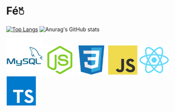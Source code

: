 # Fé🖔

###




[![Top Langs](https://github-readme-stats.vercel.app/api/top-langs/?username=igulino&show_icons=true&theme=radical)](https://github.com/igulino/github-readme-stats)       ![Anurag's GitHub stats](https://github-readme-stats.vercel.app/api?username=igulino&show_icons=true&theme=radical)

<div style="display inline-block">
  <img src="https://github.com/devicons/devicon/blob/master/icons/mysql/mysql-plain-wordmark.svg" height="100px" whidt="100px" >
    <img src="https://github.com/devicons/devicon/blob/master/icons/nodejs/nodejs-plain.svg" height="80px" whidt="100px">
      <img src="https://github.com/devicons/devicon/blob/master/icons/css3/css3-original.svg" height="80px" whidt="100px">
        <img src="https://github.com/devicons/devicon/blob/master/icons/javascript/javascript-original.svg" height="80px" whidt="100px">
          <img src="https://github.com/devicons/devicon/blob/master/icons/react/react-original.svg" height="80px" whidt="100px">
            <img src="https://github.com/devicons/devicon/blob/master/icons/typescript/typescript-plain.svg" height="80px" whidt="100px">
    
  </div>
